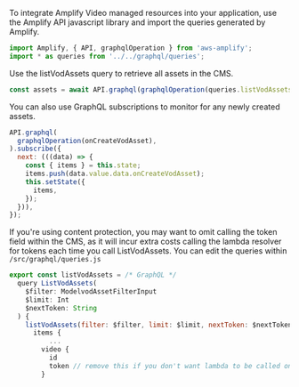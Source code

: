 To integrate Amplify Video managed resources into your application, use the Amplify API javascript library and import the queries generated by Amplify.

```javascript
import Amplify, { API, graphqlOperation } from 'aws-amplify';
import * as queries from '../../graphql/queries';
```

Use the listVodAssets query to retrieve all assets in the CMS.

```javascript
const assets = await API.graphql(graphqlOperation(queries.listVodAssets));
```

You can also use GraphQL subscriptions to monitor for any newly created assets.

```javascript
API.graphql(
  graphqlOperation(onCreateVodAsset),
).subscribe({
  next: (((data) => {
    const { items } = this.state;
    items.push(data.value.data.onCreateVodAsset);
    this.setState({
      items,
    });
  })),
});
```

If you're using content protection, you may want to omit calling the token field within the CMS, as it will incur extra costs calling the lambda resolver for tokens each time you call ListVodAssets. You can edit the queries within  `/src/graphql/queries.js`

```javascript
export const listVodAssets = /* GraphQL */ 
  query ListVodAssets(
    $filter: ModelvodAssetFilterInput
    $limit: Int
    $nextToken: String
  ) {
    listVodAssets(filter: $filter, limit: $limit, nextToken: $nextToken) {
      items {
          ...
        video {
          id
          token // remove this if you don't want lambda to be called on each invocation
        }
```
